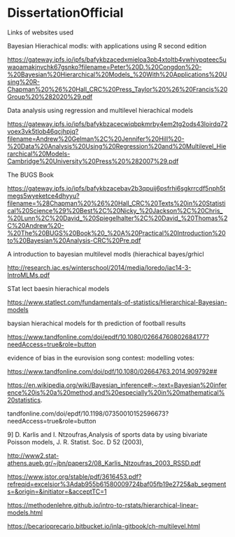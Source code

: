 # DissertationOfficial


Links of websites used

Bayesian Hierachical modls: with applications using R second edition

https://gateway.ipfs.io/ipfs/bafykbzacedxmieloa3pb4xtoltb4vwhiypqteec5uwaoamakjnvchk67gsnko?filename=Peter%20D.%20Congdon%20-%20Bayesian%20Hierarchical%20Models_%20With%20Applications%20Using%20R-Chapman%20%26%20Hall_CRC%20Press_Taylor%20%26%20Francis%20Group%20%282020%29.pdf

Data analysis using regression and multilevel hierachical models

https://gateway.ipfs.io/ipfs/bafykbzacecwiqbpkmrby4em2tg2ods43loirdq72voex3vk5tlob46qcjhpjq?filename=Andrew%20Gelman%2C%20Jennifer%20Hill%20-%20Data%20Analysis%20Using%20Regression%20and%20Multilevel_Hierarchical%20Models-Cambridge%20University%20Press%20%282007%29.pdf

The BUGS Book

https://gateway.ipfs.io/ipfs/bafykbzacebav2b3qpuij6psfrhi6sgkrrcdf5nph5tmegs5wyeketce4dhyyu?filename=%28Chapman%20%26%20Hall_CRC%20Texts%20in%20Statistical%20Science%29%20Best%2C%20Nicky_%20Jackson%2C%20Chris_%20Lunn%2C%20David_%20Spiegelhalter%2C%20David_%20Thomas%2C%20Andrew%20-%20The%20BUGS%20Book%20_%20A%20Practical%20Introduction%20to%20Bayesian%20Analysis-CRC%20Pre.pdf


A introduction to bayesian multilevel modls (hierachical bayes/grhicl

http://research.iac.es/winterschool/2014/media/loredo/iac14-3-IntroMLMs.pdf

STat lect baesin hierachical models

https://www.statlect.com/fundamentals-of-statistics/Hierarchical-Bayesian-models

baysian hierachical models for th prediction of football results

https://www.tandfonline.com/doi/epdf/10.1080/02664760802684177?needAccess=true&role=button

evidence of bias in the eurovision song contest: modelling votes:


https://www.tandfonline.com/doi/pdf/10.1080/02664763.2014.909792##


https://en.wikipedia.org/wiki/Bayesian_inference#:~:text=Bayesian%20inference%20is%20a%20method,and%20especially%20in%20mathematical%20statistics.


tandfonline.com/doi/epdf/10.1198/07350010152596673?needAccess=true&role=button


9]  D. Karlis and I. Ntzoufras,Analysis of sports data by using bivariate Poisson models, J. R. Statist. Soc. D 52 (2003),

http://www2.stat-athens.aueb.gr/~jbn/papers2/08_Karlis_Ntzoufras_2003_RSSD.pdf

https://www.jstor.org/stable/pdf/3616453.pdf?refreqid=excelsior%3Adab955b61580009724baf05fb19e2725&ab_segments=&origin=&initiator=&acceptTC=1

https://methodenlehre.github.io/intro-to-rstats/hierarchical-linear-models.html

https://becarioprecario.bitbucket.io/inla-gitbook/ch-multilevel.html

